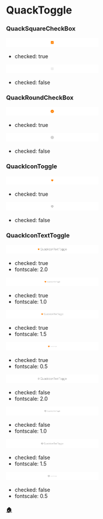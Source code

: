 # QuackToggle

### QuackSquareCheckBox

<a href="team.duckie.quackquack.ui_QuackToggle_QuackSquareCheckBox[true]_[checked:true].png"><img src="team.duckie.quackquack.ui_QuackToggle_QuackSquareCheckBox[true]_[checked:true].png" width="50%"/></a>

- checked: true

<a href="team.duckie.quackquack.ui_QuackToggle_QuackSquareCheckBox[false]_[checked:false].png"><img src="team.duckie.quackquack.ui_QuackToggle_QuackSquareCheckBox[false]_[checked:false].png" width="50%"/></a>

- checked: false

### QuackRoundCheckBox

<a href="team.duckie.quackquack.ui_QuackToggle_QuackRoundCheckBox[true]_[checked:true].png"><img src="team.duckie.quackquack.ui_QuackToggle_QuackRoundCheckBox[true]_[checked:true].png" width="50%"/></a>

- checked: true

<a href="team.duckie.quackquack.ui_QuackToggle_QuackRoundCheckBox[false]_[checked:false].png"><img src="team.duckie.quackquack.ui_QuackToggle_QuackRoundCheckBox[false]_[checked:false].png" width="50%"/></a>

- checked: false

### QuackIconToggle

<a href="team.duckie.quackquack.ui_QuackToggle_QuackIconToggle[true]_[checked:true].png"><img src="team.duckie.quackquack.ui_QuackToggle_QuackIconToggle[true]_[checked:true].png" width="50%"/></a>

- checked: true

<a href="team.duckie.quackquack.ui_QuackToggle_QuackIconToggle[false]_[checked:false].png"><img src="team.duckie.quackquack.ui_QuackToggle_QuackIconToggle[false]_[checked:false].png" width="50%"/></a>

- checked: false

### QuackIconTextToggle

<a href="team.duckie.quackquack.ui_QuackToggle_QuackIconTextToggle[true,2]_[checked:true]-[fontscale:2.0].png"><img src="team.duckie.quackquack.ui_QuackToggle_QuackIconTextToggle[true,2]_[checked:true]-[fontscale:2.0].png" width="50%"/></a>

- checked: true
- fontscale: 2.0

<a href="team.duckie.quackquack.ui_QuackToggle_QuackIconTextToggle[true,1]_[checked:true]-[fontscale:1.0].png"><img src="team.duckie.quackquack.ui_QuackToggle_QuackIconTextToggle[true,1]_[checked:true]-[fontscale:1.0].png" width="50%"/></a>

- checked: true
- fontscale: 1.0

<a href="team.duckie.quackquack.ui_QuackToggle_QuackIconTextToggle[true,1.5]_[checked:true]-[fontscale:1.5].png"><img src="team.duckie.quackquack.ui_QuackToggle_QuackIconTextToggle[true,1.5]_[checked:true]-[fontscale:1.5].png" width="50%"/></a>

- checked: true
- fontscale: 1.5

<a href="team.duckie.quackquack.ui_QuackToggle_QuackIconTextToggle[true,0.5]_[checked:true]-[fontscale:0.5].png"><img src="team.duckie.quackquack.ui_QuackToggle_QuackIconTextToggle[true,0.5]_[checked:true]-[fontscale:0.5].png" width="50%"/></a>

- checked: true
- fontscale: 0.5

<a href="team.duckie.quackquack.ui_QuackToggle_QuackIconTextToggle[false,2]_[checked:false]-[fontscale:2.0].png"><img src="team.duckie.quackquack.ui_QuackToggle_QuackIconTextToggle[false,2]_[checked:false]-[fontscale:2.0].png" width="50%"/></a>

- checked: false
- fontscale: 2.0

<a href="team.duckie.quackquack.ui_QuackToggle_QuackIconTextToggle[false,1]_[checked:false]-[fontscale:1.0].png"><img src="team.duckie.quackquack.ui_QuackToggle_QuackIconTextToggle[false,1]_[checked:false]-[fontscale:1.0].png" width="50%"/></a>

- checked: false
- fontscale: 1.0

<a href="team.duckie.quackquack.ui_QuackToggle_QuackIconTextToggle[false,1.5]_[checked:false]-[fontscale:1.5].png"><img src="team.duckie.quackquack.ui_QuackToggle_QuackIconTextToggle[false,1.5]_[checked:false]-[fontscale:1.5].png" width="50%"/></a>

- checked: false
- fontscale: 1.5

<a href="team.duckie.quackquack.ui_QuackToggle_QuackIconTextToggle[false,0.5]_[checked:false]-[fontscale:0.5].png"><img src="team.duckie.quackquack.ui_QuackToggle_QuackIconTextToggle[false,0.5]_[checked:false]-[fontscale:0.5].png" width="50%"/></a>

- checked: false
- fontscale: 0.5

#### [🏠](README.md)